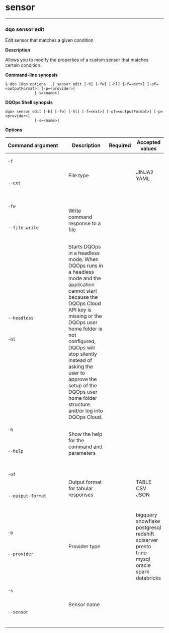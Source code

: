 # sensor

___
### **dqo sensor edit**

Edit sensor that matches a given condition

**Description**

Allows you to modify the properties of a custom sensor that matches certain condition.


**Command-line synopsis**
```
$ dqo [dqo options...] sensor edit [-h] [-fw] [-hl] [-f=<ext>] [-of=<outputFormat>] [-p=<provider>]
             [-s=<name>]

```
**DQOps Shell synopsis**
```
dqo> sensor edit [-h] [-fw] [-hl] [-f=<ext>] [-of=<outputFormat>] [-p=<provider>]
             [-s=<name>]

```

**Options**

| Command&nbsp;argument&nbsp;&nbsp;&nbsp;&nbsp; | Description | Required | Accepted values |
|-----------------------------------------------|-------------|:-----------------:|-----------------|
|<p id="sensor edit-f">`-f`</p><br/><p id="sensor edit--ext">`--ext`</p><br/>|File type| |JINJA2<br/>YAML<br/>|
|<p id="sensor edit-fw">`-fw`</p><br/><p id="sensor edit--file-write">`--file-write`</p><br/>|Write command response to a file| ||
|<p id="sensor edit--headless">`--headless`</p><br/><p id="sensor edit-hl">`-hl`</p><br/>|Starts DQOps in a headless mode. When DQOps runs in a headless mode and the application cannot start because the DQOps Cloud API key is missing or the DQOps user home folder is not configured, DQOps will stop silently instead of asking the user to approve the setup of the DQOps user home folder structure and/or log into DQOps Cloud.| ||
|<p id="sensor edit-h">`-h`</p><br/><p id="sensor edit--help">`--help`</p><br/>|Show the help for the command and parameters| ||
|<p id="sensor edit-of">`-of`</p><br/><p id="sensor edit--output-format">`--output-format`</p><br/>|Output format for tabular responses| |TABLE<br/>CSV<br/>JSON<br/>|
|<p id="sensor edit-p">`-p`</p><br/><p id="sensor edit--provider">`--provider`</p><br/>|Provider type| |bigquery<br/>snowflake<br/>postgresql<br/>redshift<br/>sqlserver<br/>presto<br/>trino<br/>mysql<br/>oracle<br/>spark<br/>databricks<br/>|
|<p id="sensor edit-s">`-s`</p><br/><p id="sensor edit--sensor">`--sensor`</p><br/>|Sensor name| ||



